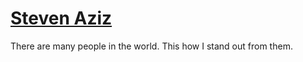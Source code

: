 # [Steven Aziz](https://www.stevenaziz.com)
There are many people in the world. This how I stand out from them.
